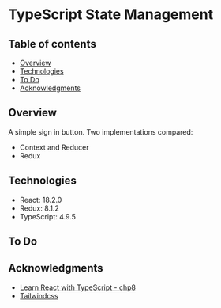 # TypeScript State Management

## Table of contents

- [Overview](#overview)
- [Technologies](#technologies)
- [To Do](#to-do)
- [Acknowledgments](#acknowledgments)

## Overview
A simple sign in button. Two implementations compared:
- Context and Reducer
- Redux

## Technologies

- React: 18.2.0
- Redux: 8.1.2
- TypeScript: 4.9.5


## To Do


## Acknowledgments
- [Learn React with TypeScript - chp8](https://www.packtpub.com/product/learn-react-with-typescript-second-edition/9781804614204)
- [Tailwindcss](https://tailwindcss.com/)



